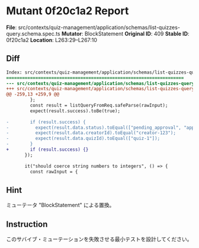 # Mutant 0f20c1a2 Report

**File**: src/contexts/quiz-management/application/schemas/list-quizzes-query.schema.spec.ts
**Mutator**: BlockStatement
**Original ID**: 409
**Stable ID**: 0f20c1a2
**Location**: L263:29–L267:10

## Diff

```diff
Index: src/contexts/quiz-management/application/schemas/list-quizzes-query.schema.spec.ts
===================================================================
--- src/contexts/quiz-management/application/schemas/list-quizzes-query.schema.spec.ts	original
+++ src/contexts/quiz-management/application/schemas/list-quizzes-query.schema.spec.ts	mutated #409
@@ -259,13 +259,9 @@
         };
         const result = listQueryFromReq.safeParse(rawInput);
         expect(result.success).toBe(true);
 
-        if (result.success) {
-          expect(result.data.status).toEqual(["pending_approval", "approved"]);
-          expect(result.data.creatorId).toEqual("creator-123");
-          expect(result.data.quizId).toEqual(["quiz-1"]);
-        }
+        if (result.success) {}
       });
 
       it("should coerce string numbers to integers", () => {
         const rawInput = {
```

## Hint

ミューテータ "BlockStatement" による置換。

## Instruction

このサバイブ・ミューテーションを失敗させる最小テストを設計してください。

